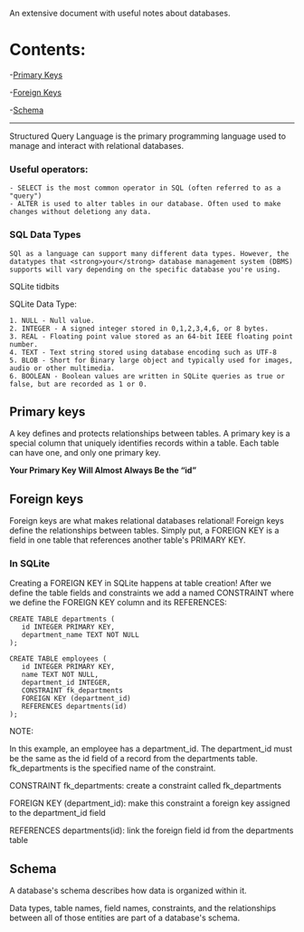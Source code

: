 An extensive document with useful notes about databases. 


# Contents:

-[Primary Keys](#primary-keys)

-[Foreign Keys](#foreign-keys)

-[Schema](#schema)



---------------------
Structured Query Language is the primary programming language used to manage and interact with relational databases.

### Useful operators:

	- SELECT is the most common operator in SQL (often referred to as a "query")
	- ALTER is used to alter tables in our database. Often used to make changes without deletiong any data.



### SQL Data Types

	SQl as a language can support many different data types. However, the datatypes that <strong>your</strong> database management system (DBMS) supports will vary depending on the specific database you're using.   



SQLite tidbits

SQLite Data Type:
	
	1. NULL - Null value.
	2. INTEGER - A signed integer stored in 0,1,2,3,4,6, or 8 bytes.
	3. REAL - Floating point value stored as an 64-bit IEEE floating point number.
	4. TEXT - Text string stored using database encoding such as UTF-8
	5. BLOB - Short for Binary large object and typically used for images, audio or other multimedia.
	6. BOOLEAN - Boolean values are written in SQLite queries as true or false, but are recorded as 1 or 0.



## Primary keys

 A key defines and protects relationships between tables. A primary key is a special column that uniquely identifies records within a table. Each table can have one, and only one primary key.

 <strong>Your Primary Key Will Almost Always Be the “id”</strong>



 ## Foreign keys

 Foreign keys are what makes relational databases relational! Foreign keys define the relationships between tables. Simply put, a FOREIGN KEY is a field in one table that references another table's PRIMARY KEY.

 ### In SQLite

 Creating a FOREIGN KEY in SQLite happens at table creation! After we define the table fields and constraints we add a named CONSTRAINT where we define the FOREIGN KEY column and its REFERENCES:

 ```
 CREATE TABLE departments (
    id INTEGER PRIMARY KEY,
    department_name TEXT NOT NULL
);

CREATE TABLE employees (
    id INTEGER PRIMARY KEY,
    name TEXT NOT NULL,
    department_id INTEGER,
    CONSTRAINT fk_departments
    FOREIGN KEY (department_id)
    REFERENCES departments(id)
);

```


NOTE:

In this example, an employee has a department_id. The department_id must be the same as the id field of a record from the departments table. fk_departments is the specified name of the constraint.

CONSTRAINT fk_departments: create a constraint called fk_departments

FOREIGN KEY (department_id): make this constraint a foreign key assigned to the department_id field

REFERENCES departments(id): link the foreign field id from the departments table


## Schema 

A database's schema describes how data is organized within it.

Data types, table names, field names, constraints, and the relationships between all of those entities are part of a database's schema.